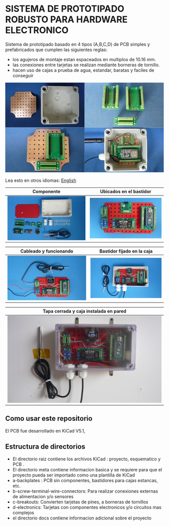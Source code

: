 
# SISTEMA DE PROTOTIPADO ROBUSTO PARA HARDWARE ELECTRONICO

Sistema de prototipado basado en 4 tipos (A,B,C,D) de PCB simples y prefabricados que cumplen las siguientes reglas:

* los agujeros de montaje estan espaceados en multiplos de 10.16 mm.
* las conexiones entre tarjetas se realizan mediante borneras de tornillo.
* hacen uso de cajas a prueba de agua, estandar, baratas y faciles de conseguir

![TUSISTEMITA](/assets/img/tusistemita.png)

Lea esto en otros idiomas: [English](../../README.md)

Componente                     |Ubicados en el bastidor               |
-------------------------------|--------------------------------------|
![](/assets/img/components.jpg)|![](/assets/img/placedinbackplate.jpg)|

Cableado y funcionando       |Bastidor fijado en la caja     |
-----------------------------|-------------------------------|
![](/assets/img/allwired.jpg)|![](/assets/img/platefixed.jpg)|

Tapa cerrada y caja instalada en pared |
---------------------------------------|
![](/assets/img/installedwall.jpg)     |


## Como usar este repositorio

El PCB fue desarrollado en  KiCad V5.1,


## Estructura de directorios

* El directorio raiz contiene los archivos KiCad : proyecto, esquematico y PCB .
* El directorio meta contiene informacion basica y se requiere para que el proyecto pueda ser importado como una plantilla de KiCad 
* a-backplates :  PCB sin componentes, bastidores para cajas estancas, etc.
* b-screw-terminal-wire-connectors: Para realizar conexiones externas de alimentacion y/o sensores
* c-breakouts: Convierten tarjetas de pines, a borneras de tornillos
* d-electronics: Tarjetas con componentes electronicos y/o circuitos mas complejos
* el directorio docs contiene informacion adicional sobre el proyecto

